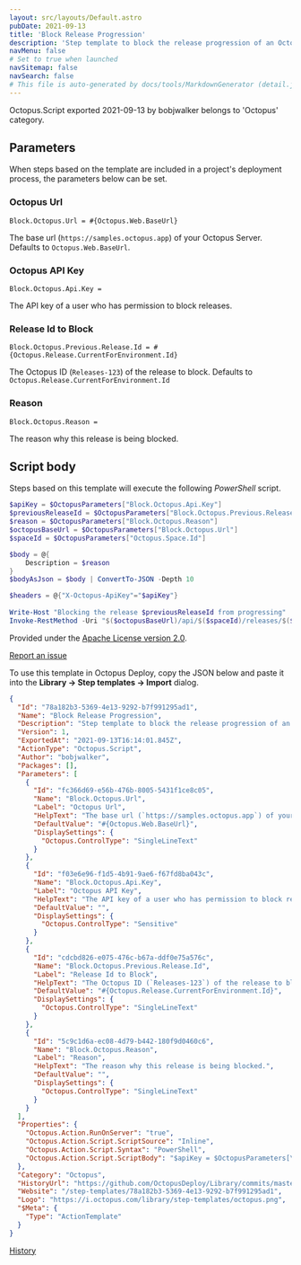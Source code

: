```yaml
---
layout: src/layouts/Default.astro
pubDate: 2021-09-13
title: 'Block Release Progression'
description: 'Step template to block the release progression of an Octopus Deploy release so it cannot be promoted beyond the current environment.'
navMenu: false
# Set to true when launched
navSitemap: false
navSearch: false
# This file is auto-generated by docs/tools/MarkdownGenerator (detail.js)
---
```


Octopus.Script exported 2021-09-13 by bobjwalker belongs to 'Octopus' category.

## Parameters

When steps based on the template are included in a project's deployment process, the parameters below can be set.


<div class="param">

### Octopus Url

`Block.Octopus.Url = #{Octopus.Web.BaseUrl}`

The base url (`https://samples.octopus.app`) of your Octopus Server.  Defaults to `Octopus.Web.BaseUrl`.

</div>
        
<div class="param">

### Octopus API Key

`Block.Octopus.Api.Key = `

The API key of a user who has permission to block releases.

</div>
        
<div class="param">

### Release Id to Block

`Block.Octopus.Previous.Release.Id = #{Octopus.Release.CurrentForEnvironment.Id}`

The Octopus ID (`Releases-123`) of the release to block.  Defaults to `Octopus.Release.CurrentForEnvironment.Id`

</div>
        
<div class="param">

### Reason

`Block.Octopus.Reason = `

The reason why this release is being blocked.

</div>
        

## Script body

Steps based on this template will execute the following *PowerShell* script.

```powershell
$apiKey = $OctopusParameters["Block.Octopus.Api.Key"]
$previousReleaseId = $OctopusParameters["Block.Octopus.Previous.Release.Id"]
$reason = $OctopusParameters["Block.Octopus.Reason"]
$octopusBaseUrl = $OctopusParameters["Block.Octopus.Url"]
$spaceId = $OctopusParameters["Octopus.Space.Id"]

$body = @{
	Description = $reason
}
$bodyAsJson = $body | ConvertTo-JSON -Depth 10

$headers = @{"X-Octopus-ApiKey"="$apiKey"}
    
Write-Host "Blocking the release $previousReleaseId from progressing"
Invoke-RestMethod -Uri "$($octopusBaseUrl)/api/$($spaceId)/releases/$($previousReleaseId)/defects" -Method POST -Headers $headers -Body $bodyAsJSON -ContentType 'application/json; charset=utf-8'
```

Provided under the [Apache License version 2.0](https://github.com/OctopusDeploy/Library/blob/master/LICENSE.txt).

[Report an issue](https://github.com/OctopusDeploy/Library/issues/new?assignees=&labels=&projects=&template=bug-report.yml&title=Issue%20with%20Block%20Release%20Progression&step-template=Block%20Release%20Progression)

<div class="get-json">

To use this template in Octopus Deploy, copy the JSON below and paste it into the **Library → Step templates → Import** dialog.

```json
{
  "Id": "78a182b3-5369-4e13-9292-b7f991295ad1",
  "Name": "Block Release Progression",
  "Description": "Step template to block the release progression of an Octopus Deploy release so it cannot be promoted beyond the current environment.",
  "Version": 1,
  "ExportedAt": "2021-09-13T16:14:01.845Z",
  "ActionType": "Octopus.Script",
  "Author": "bobjwalker",
  "Packages": [],
  "Parameters": [
    {
      "Id": "fc366d69-e56b-476b-8005-5431f1ce8c05",
      "Name": "Block.Octopus.Url",
      "Label": "Octopus Url",
      "HelpText": "The base url (`https://samples.octopus.app`) of your Octopus Server.  Defaults to `Octopus.Web.BaseUrl`.",
      "DefaultValue": "#{Octopus.Web.BaseUrl}",
      "DisplaySettings": {
        "Octopus.ControlType": "SingleLineText"
      }
    },
    {
      "Id": "f03e6e96-f1d5-4b91-9ae6-f67fd8ba043c",
      "Name": "Block.Octopus.Api.Key",
      "Label": "Octopus API Key",
      "HelpText": "The API key of a user who has permission to block releases.",
      "DefaultValue": "",
      "DisplaySettings": {
        "Octopus.ControlType": "Sensitive"
      }
    },
    {
      "Id": "cdcbd826-e075-476c-b67a-ddf0e75a576c",
      "Name": "Block.Octopus.Previous.Release.Id",
      "Label": "Release Id to Block",
      "HelpText": "The Octopus ID (`Releases-123`) of the release to block.  Defaults to `Octopus.Release.CurrentForEnvironment.Id`",
      "DefaultValue": "#{Octopus.Release.CurrentForEnvironment.Id}",
      "DisplaySettings": {
        "Octopus.ControlType": "SingleLineText"
      }
    },
    {
      "Id": "5c9c1d6a-ec08-4d79-b442-180f9d0460c6",
      "Name": "Block.Octopus.Reason",
      "Label": "Reason",
      "HelpText": "The reason why this release is being blocked.",
      "DefaultValue": "",
      "DisplaySettings": {
        "Octopus.ControlType": "SingleLineText"
      }
    }
  ],
  "Properties": {
    "Octopus.Action.RunOnServer": "true",
    "Octopus.Action.Script.ScriptSource": "Inline",
    "Octopus.Action.Script.Syntax": "PowerShell",
    "Octopus.Action.Script.ScriptBody": "$apiKey = $OctopusParameters[\"Block.Octopus.Api.Key\"]\n$previousReleaseId = $OctopusParameters[\"Block.Octopus.Previous.Release.Id\"]\n$reason = $OctopusParameters[\"Block.Octopus.Reason\"]\n$octopusBaseUrl = $OctopusParameters[\"Block.Octopus.Url\"]\n$spaceId = $OctopusParameters[\"Octopus.Space.Id\"]\n\n$body = @{\n\tDescription = $reason\n}\n$bodyAsJson = $body | ConvertTo-JSON -Depth 10\n\n$headers = @{\"X-Octopus-ApiKey\"=\"$apiKey\"}\n    \nWrite-Host \"Blocking the release $previousReleaseId from progressing\"\nInvoke-RestMethod -Uri \"$($octopusBaseUrl)/api/$($spaceId)/releases/$($previousReleaseId)/defects\" -Method POST -Headers $headers -Body $bodyAsJSON -ContentType 'application/json; charset=utf-8'"
  },
  "Category": "Octopus",
  "HistoryUrl": "https://github.com/OctopusDeploy/Library/commits/master/step-templates//opt/buildagent/work/75443764cd38076d/step-templates/block-progression.json",
  "Website": "/step-templates/78a182b3-5369-4e13-9292-b7f991295ad1",
  "Logo": "https://i.octopus.com/library/step-templates/octopus.png",
  "$Meta": {
    "Type": "ActionTemplate"
  }
}
```

[History](https://github.com/OctopusDeploy/Library/commits/master/step-templates/https://github.com/OctopusDeploy/Library/commits/master/step-templates//opt/buildagent/work/75443764cd38076d/step-templates/block-progression.json)

</div>
